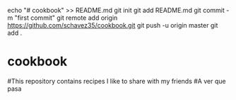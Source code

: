 echo "# cookbook" >> README.md
git init
git add README.md
git commit -m "first commit"
git remote add origin https://github.com/schavez35/cookbook.git
git push -u origin master
git add .
# cookbook
#This repository contains recipes I like to share with my friends
#A ver que pasa
